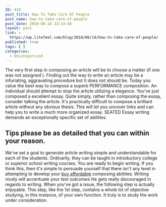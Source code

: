```yaml
---
ID: 419
post_title: How To Take Care Of People
post_name: how-to-take-care-of-people
post_date: 2018-08-14 23:14:56
layout: post
link: >
  https://wp.litefeel.com/blog/2018/08/14/how-to-take-care-of-people/
published: true
tags: [ ]
categories:
  - Uncategorized
---
```

<p>The very first step in composing an article will be to choose a matter (if one was not assigned ). Finding out the way to write an article may be a infuriating, aggravating procedure but it does not should be. Today you value the best way to compose a superb PERFORMANCE composition. An individual should attempt to stop the article utilizing a elegance.<!--more--><!--more--> You've just composed a excellent essay. Quite simply, rather than composing the essay, consider talking the article. It's practically difficult to compose a brilliant article without any obvious thesis. This will let you uncover links and can help you to write a much more organized essay. SEATED Essay writing demands an exceptionally specific set of abilities.   <h2>Tips    please be as detailed that you can within your reason.</h2><p>We've set a goal to generate article writing simple and understandable for each of the students. Ordinarily, they can be taught in introductory college or superior school writing courses. You are ready to begin writing. If you think this, then it's simple to persuade yourself that there isn't any level in attempting to develop your <a href="https://www.affordable-papers.net/">buy affordable</a> composing abilities. Writing nicely will accentuate your test outcomes He gets really discouraged in regards to writing. When you've got a issue, the following step is actually enjoyable. This step, like the 1st step, contains a whole lot of objective studying, in this instance, of your own function. It truly is to study the work under consideration.